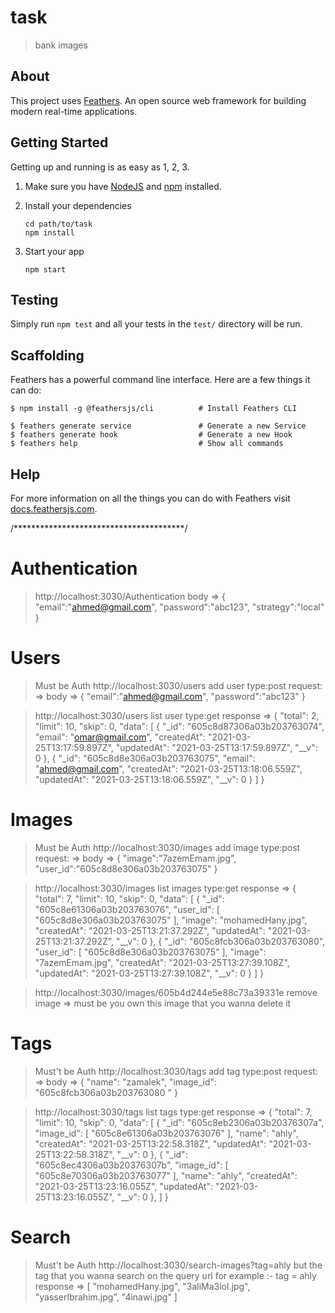 # task

> bank images

## About

This project uses [Feathers](http://feathersjs.com). An open source web framework for building modern real-time applications.

## Getting Started

Getting up and running is as easy as 1, 2, 3.

1. Make sure you have [NodeJS](https://nodejs.org/) and [npm](https://www.npmjs.com/) installed.
2. Install your dependencies

    ```
    cd path/to/task
    npm install
    ```

3. Start your app

    ```
    npm start
    ```

## Testing

Simply run `npm test` and all your tests in the `test/` directory will be run.

## Scaffolding

Feathers has a powerful command line interface. Here are a few things it can do:

```
$ npm install -g @feathersjs/cli          # Install Feathers CLI

$ feathers generate service               # Generate a new Service
$ feathers generate hook                  # Generate a new Hook
$ feathers help                           # Show all commands
```

## Help

For more information on all the things you can do with Feathers visit [docs.feathersjs.com](http://docs.feathersjs.com).

/***************************************/

# Authentication

> http://localhost:3030/Authentication
> body => {
    "email":"ahmed@gmail.com",
    "password":"abc123",
    "strategy":"local"
}
# Users

> Must be Auth
> http://localhost:3030/users
> add user
> type:post
> request: =>  body => {
    "email":"ahmed@gmail.com",
    "password":"abc123"
}

> http://localhost:3030/users
> list user
> type:get
> response => {
    "total": 2,
    "limit": 10,
    "skip": 0,
    "data": [
        {
            "_id": "605c8d87306a03b203763074",
            "email": "omar@gmail.com",
            "createdAt": "2021-03-25T13:17:59.897Z",
            "updatedAt": "2021-03-25T13:17:59.897Z",
            "__v": 0
        },
        {
            "_id": "605c8d8e306a03b203763075",
            "email": "ahmed@gmail.com",
            "createdAt": "2021-03-25T13:18:06.559Z",
            "updatedAt": "2021-03-25T13:18:06.559Z",
            "__v": 0
        }
    ]
}
# Images

> Must be Auth
> http://localhost:3030/images
> add image
> type:post
> request: =>  body => {
    "image":"7azemEmam.jpg",
    "user_id":"605c8d8e306a03b203763075"
}

> http://localhost:3030/images
> list images
> type:get
> response => {
    "total": 7,
    "limit": 10,
    "skip": 0,
    "data": [
        {
            "_id": "605c8e61306a03b203763076",
            "user_id": [
                "605c8d8e306a03b203763075"
            ],
            "image": "mohamedHany.jpg",
            "createdAt": "2021-03-25T13:21:37.292Z",
            "updatedAt": "2021-03-25T13:21:37.292Z",
            "__v": 0
        },
        {
            "_id": "605c8fcb306a03b203763080",
            "user_id": [
                "605c8d8e306a03b203763075"
            ],
            "image": "7azemEmam.jpg",
            "createdAt": "2021-03-25T13:27:39.108Z",
            "updatedAt": "2021-03-25T13:27:39.108Z",
            "__v": 0
        }
    ]
}

> http://localhost:3030/images/605b4d244e5e88c73a39331e
> remove image => must be you own this image that you wanna delete it
> 

# Tags

> Must't be Auth
> http://localhost:3030/tags
> add tag
> type:post
> request: =>  body => {
      "name": "zamalek",
      "image_id": "605c8fcb306a03b203763080 "
 }

> http://localhost:3030/tags
> list tags
> type:get
> response => {
    "total": 7,
    "limit": 10,
    "skip": 0,
    "data": [
        {
            "_id": "605c8eb2306a03b20376307a",
            "image_id": [
                "605c8e61306a03b203763076"
            ],
            "name": "ahly",
            "createdAt": "2021-03-25T13:22:58.318Z",
            "updatedAt": "2021-03-25T13:22:58.318Z",
            "__v": 0
        },
        {
            "_id": "605c8ec4306a03b20376307b",
            "image_id": [
                "605c8e70306a03b203763077"
            ],
            "name": "ahly",
            "createdAt": "2021-03-25T13:23:16.055Z",
            "updatedAt": "2021-03-25T13:23:16.055Z",
            "__v": 0
        },
    ]
}

# Search

> Must't be Auth
> http://localhost:3030/search-images?tag=ahly
> but the tag that you wanna search on the query url   for example :- tag = ahly
> response => [
    "mohamedHany.jpg",
    "3aliMa3lol.jpg",
    "yasserIbrahim.jpg",
    "4inawi.jpg"
]
